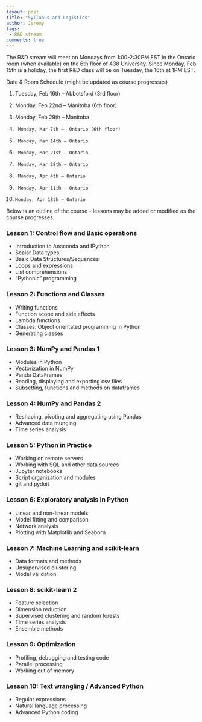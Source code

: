 ```yaml
---
layout: post
title: "Syllabus and Logistics"
author: Jeremy
tags:
 - R&D stream
comments: true
---
```

The R&D stream will meet on Mondays from 1:00-2:30PM EST in the Ontario room (when available) on the 6th floor of 438 University. Since Monday, Feb 15th is a holiday, the first R&D class will be on Tuesday, the 16th at 1PM EST.

Date & Room Schedule (might be updated as course progresses)

1. Tuesday, Feb 16th – Abbotsford (3rd floor)

2. Monday, Feb 22nd – Manitoba (6th floor)

3. Monday, Feb 29th – Manitoba

4.      Monday, Mar 7th –  Ontario (6th floor)

5.      Monday, Mar 14th – Ontario

6.      Monday, Mar 21st – Ontario

7.      Monday, Mar 28th – Ontario

8.      Monday, Apr 4th – Ontario

9.      Monday, Apr 11th – Ontario

10.     Monday, Apr 18th – Ontario

Below is an outline of the course - lessons may be added or modified as the course
progresses.




### Lesson 1: Control flow and Basic operations

* Introduction to Anaconda and IPython
*	Scalar Data types
*	Basic Data Structures/Sequences
*	Loops and expressions
*	List comprehensions
*	“Pythonic” programming

### Lesson 2: Functions and Classes

*	Writing functions
*	Function scope and side effects
*	Lambda functions
*	Classes: Object orientated programming in Python
*	Generating classes

### Lesson 3: NumPy and Pandas 1

*	Modules in Python
*	Vectorization in NumPy
*	Panda DataFrames
*	Reading, displaying and exporting csv files
*	Subsetting, functions and methods on dataframes

### Lesson 4: NumPy and Pandas 2
*	Reshaping, pivoting and aggregating using Pandas
*	Advanced data munging
*	Time series analysis

### Lesson 5: Python in Practice

* Working on remote servers
*	Working with SQL and other data sources
*	Jupyter notebooks
*	Script organization and modules
* git and pydoit

### Lesson 6: Exploratory analysis in Python

*	Linear and non-linear models
* Model fitting and comparison
* Network analysis
*	Plotting with Matplotlib and Seaborn

### Lesson 7: Machine Learning and scikit-learn

*	Data formats and methods
*	Unsupervised clustering
* Model validation

### Lesson 8: scikit-learn 2

* Feature selection
* Dimension reduction
* Supervised clustering and random forests
* Time series analysis
* Ensemble methods


### Lesson 9: Optimization

*	Profiling, debugging and testing code
* Parallel processing
* Working out of memory

### Lesson 10: Text wrangling / Advanced Python

* Regular expressions
* Natural language processing
* Advanced Python coding
